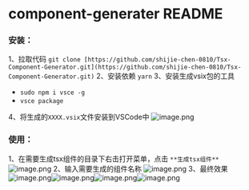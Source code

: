 # component-generater README
### 安装：
1、拉取代码   `git clone [https://github.com/shijie-chen-0810/Tsx-Component-Generator.git](https://github.com/shijie-chen-0810/Tsx-Component-Generator.git)`
2、安装依赖   `yarn`
3、安装生成vsix包的工具

-  `sudo npm i vsce -g`
-  `vsce package`

4、将生成的`XXXX.vsix`文件安装到VSCode中
![image.png](https://cdn.nlark.com/yuque/0/2022/png/22305382/1654674652227-2596d8ec-3f90-4079-9899-dd8ba72094c8.png#clientId=uec4c43a7-260d-4&crop=0&crop=0&crop=1&crop=1&from=paste&height=153&id=ucb664c02&margin=%5Bobject%20Object%5D&name=image.png&originHeight=306&originWidth=537&originalType=binary&ratio=1&rotation=0&showTitle=false&size=81640&status=done&style=none&taskId=u5d178ee1-07a4-463d-84fa-4457e11e32f&title=&width=268.5)
### 使用：
1、在需要生成tsx组件的目录下右击打开菜单，点击  `**生成tsx组件**`
![image.png](https://cdn.nlark.com/yuque/0/2022/png/22305382/1654674729636-8bb53fa4-c070-4dfb-be64-2f0ec85e7d31.png#clientId=uec4c43a7-260d-4&crop=0&crop=0&crop=1&crop=1&from=paste&height=403&id=u0ae4d579&margin=%5Bobject%20Object%5D&name=image.png&originHeight=806&originWidth=419&originalType=binary&ratio=1&rotation=0&showTitle=false&size=152870&status=done&style=none&taskId=u139a6358-ae8c-49f2-bb16-d93671b5b66&title=&width=209.5)
2、输入需要生成的组件名称
![image.png](https://cdn.nlark.com/yuque/0/2022/png/22305382/1654674901838-3ce24cb0-fbb2-4845-ba12-184d8712a9e1.png#clientId=uec4c43a7-260d-4&crop=0&crop=0&crop=1&crop=1&from=paste&height=274&id=u9c4a125e&margin=%5Bobject%20Object%5D&name=image.png&originHeight=548&originWidth=1097&originalType=binary&ratio=1&rotation=0&showTitle=false&size=60755&status=done&style=none&taskId=u4b438e60-9764-4fbd-a4db-87d1a63bda6&title=&width=548.5)
3、最终效果
![image.png](https://cdn.nlark.com/yuque/0/2022/png/22305382/1654674963514-6a426ecb-420d-4e96-bb6c-6b81dc6e7763.png#clientId=uec4c43a7-260d-4&crop=0&crop=0&crop=1&crop=1&from=paste&height=92&id=u2f7a100b&margin=%5Bobject%20Object%5D&name=image.png&originHeight=183&originWidth=186&originalType=binary&ratio=1&rotation=0&showTitle=false&size=13268&status=done&style=none&taskId=ub5f50a7d-cf38-414f-be96-d44ae7cf8d0&title=&width=93)![image.png](https://cdn.nlark.com/yuque/0/2022/png/22305382/1654674977242-1eaf9c11-af1f-44cf-ab8a-e6404194c556.png#clientId=uec4c43a7-260d-4&crop=0&crop=0&crop=1&crop=1&from=paste&height=55&id=u5f54228f&margin=%5Bobject%20Object%5D&name=image.png&originHeight=110&originWidth=421&originalType=binary&ratio=1&rotation=0&showTitle=false&size=10649&status=done&style=none&taskId=ubc71cc23-96c8-4e0c-9190-6c2be9f10d9&title=&width=210.5)![image.png](https://cdn.nlark.com/yuque/0/2022/png/22305382/1654675019666-a1f55d14-2e2f-4e7c-b4c9-c98470c5d3ea.png#clientId=uec4c43a7-260d-4&crop=0&crop=0&crop=1&crop=1&from=paste&height=72&id=ufa0b9ff7&margin=%5Bobject%20Object%5D&name=image.png&originHeight=144&originWidth=388&originalType=binary&ratio=1&rotation=0&showTitle=false&size=18335&status=done&style=none&taskId=u3ed22aa4-5ca3-4bc7-9317-dae3f49ad7d&title=&width=194)![image.png](https://cdn.nlark.com/yuque/0/2022/png/22305382/1654675006494-d91332fd-9da8-43bf-bf26-4be4e4992b37.png#clientId=uec4c43a7-260d-4&crop=0&crop=0&crop=1&crop=1&from=paste&height=34&id=ua5c5418c&margin=%5Bobject%20Object%5D&name=image.png&originHeight=67&originWidth=433&originalType=binary&ratio=1&rotation=0&showTitle=false&size=9631&status=done&style=none&taskId=u965311a9-0211-40ab-94e3-c2601bb596d&title=&width=216.5)

